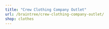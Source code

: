```yaml
---
title: "Crew Clothing Company Outlet"
url: /braintree/crew-clothing-company-outlet/
shop: clothes
---
```


